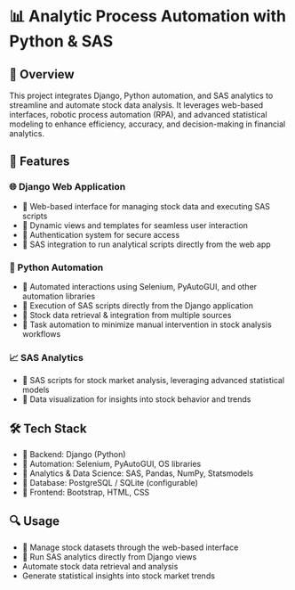 # 📊 Analytic Process Automation with Python & SAS

## 📝 Overview
This project integrates Django, Python automation, and SAS analytics to streamline and automate stock data analysis. It leverages web-based interfaces, robotic process automation (RPA), and advanced statistical modeling to enhance efficiency, accuracy, and decision-making in financial analytics.

## 🚀 Features

### 🌐 Django Web Application
- 📌 Web-based interface for managing stock data and executing SAS scripts
- 📌 Dynamic views and templates for seamless user interaction
- 📌 Authentication system for secure access
- 📌 SAS integration to run analytical scripts directly from the web app

### 🤖 Python Automation
- 📌 Automated interactions using Selenium, PyAutoGUI, and other automation libraries
- 📌 Execution of SAS scripts directly from the Django application
- 📌 Stock data retrieval & integration from multiple sources
- 📌 Task automation to minimize manual intervention in stock analysis workflows

### 📈 SAS Analytics
- 📌 SAS scripts for stock market analysis, leveraging advanced statistical models
- 📌 Data visualization for insights into stock behavior and trends

## 🛠️ Tech Stack
- 📌 Backend: Django (Python)
- 📌 Automation: Selenium, PyAutoGUI, OS libraries
- 📌 Analytics & Data Science: SAS, Pandas, NumPy, Statsmodels
- 📌 Database: PostgreSQL / SQLite (configurable)
- 📌 Frontend: Bootstrap, HTML, CSS

## 🔍 Usage
- 📌 Manage stock datasets through the web-based interface
- 📌 Run SAS analytics directly from Django views
- Automate stock data retrieval and analysis
- Generate statistical insights into stock market trends
